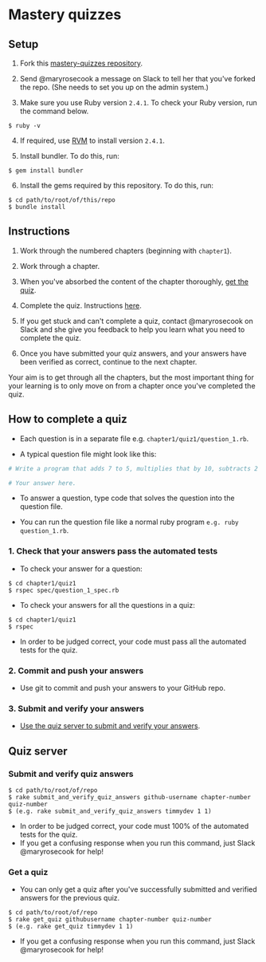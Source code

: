 # Mastery quizzes

## Setup

1. Fork this [mastery-quizzes repository](https://github.com/makersacademy/mastery-quizzes).

2. Send @maryrosecook a message on Slack to tell her that you've forked the repo.  (She needs to set you up on the admin system.)

3. Make sure you use Ruby version `2.4.1`.  To check your Ruby version, run the command below.

```
$ ruby -v
```

4. If required, use [RVM](https://rvm.io/) to install version `2.4.1`.

5. Install bundler.  To do this, run:

```
$ gem install bundler
```

6. Install the gems required by this repository. To do this, run:

```
$ cd path/to/root/of/this/repo
$ bundle install
```

## Instructions

1. Work through the numbered chapters (beginning with `chapter1`).

2. Work through a chapter.

3. When you've absorbed the content of the chapter thoroughly, [get the quiz](#get-a-quiz).

4. Complete the quiz.  Instructions [here](#how-to-complete-a-quiz).

5. If you get stuck and can't complete a quiz, contact @maryrosecook on Slack and she give you feedback to help you learn what you need to complete the quiz.

6. Once you have submitted your quiz answers, and your answers have been verified as correct, continue to the next chapter.

Your aim is to get through all the chapters, but the most important thing for your learning is to only move on from a chapter once you've completed the quiz.

## How to complete a quiz

* Each question is in a separate file e.g. `chapter1/quiz1/question_1.rb`.

* A typical question file might look like this:

```ruby
# Write a program that adds 7 to 5, multiplies that by 10, subtracts 2 from all that, divides all that by 4, adds 1,000,000 to all that and `puts`es the result.

# Your answer here.
```

* To answer a question, type code that solves the question into the question file.

* You can run the question file like a normal ruby program `e.g. ruby question_1.rb`.

### 1. Check that your answers pass the automated tests

* To check your answer for a question:

```
$ cd chapter1/quiz1
$ rspec spec/question_1_spec.rb
```

* To check your answers for all the questions in a quiz:

```
$ cd chapter1/quiz1
$ rspec
```

* In order to be judged correct, your code must pass all the automated tests for the quiz.

### 2. Commit and push your answers

* Use git to commit and push your answers to your GitHub repo.

### 3. Submit and verify your answers

* [Use the quiz server to submit and verify your answers](#submit-and-verify-quiz-answers).

## Quiz server

### Submit and verify quiz answers

```
$ cd path/to/root/of/repo
$ rake submit_and_verify_quiz_answers github-username chapter-number quiz-number
$ (e.g. rake submit_and_verify_quiz_answers timmydev 1 1)
```

* In order to be judged correct, your code must 100% of the automated tests for the quiz.
* If you get a confusing response when you run this command, just Slack @maryrosecook for help!

### Get a quiz

* You can only get a quiz after you've successfully submitted and verified answers for the previous quiz.

```
$ cd path/to/root/of/repo
$ rake get_quiz githubusername chapter-number quiz-number
$ (e.g. rake get_quiz timmydev 1 1)
```

* If you get a confusing response when you run this command, just Slack @maryrosecook for help!

